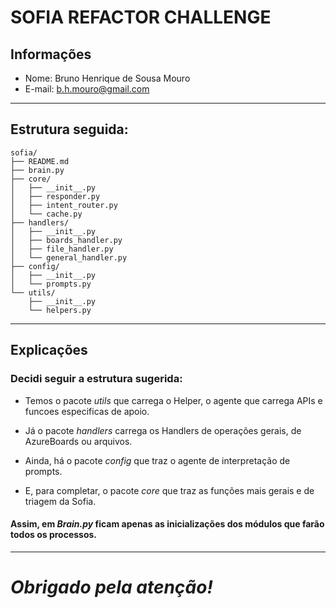 # **SOFIA REFACTOR CHALLENGE**

## Informações
- Nome: Bruno Henrique de Sousa Mouro
- E-mail: b.h.mouro@gmail.com
---

## Estrutura seguida:

```
sofia/
├── README.md                   
├── brain.py                    
├── core/                       
│   ├── __init__.py
│   ├── responder.py           
│   ├── intent_router.py       
│   └── cache.py               
├── handlers/
│   ├── __init__.py                  
│   ├── boards_handler.py      
│   ├── file_handler.py        
│   └── general_handler.py   
├── config/
│   ├── __init__.py                     
│   └── prompts.py             
└── utils/
    ├── __init__.py                      
    └── helpers.py            
```

---

## Explicações

### Decidi seguir a estrutura sugerida: 

* Temos o pacote *utils* que carrega o Helper, o agente que carrega APIs e funcoes especificas de apoio.

* Já o pacote *handlers* carrega os Handlers de operações gerais, de AzureBoards ou arquivos.

* Ainda, há o pacote *config* que traz o agente de interpretação de prompts.

* E, para completar, o pacote *core* que traz as funções mais gerais e de triagem da Sofia.

#### Assim, em *Brain.py* ficam apenas as inicializações dos módulos que farão todos os processos.

---
# *Obrigado pela atenção!*